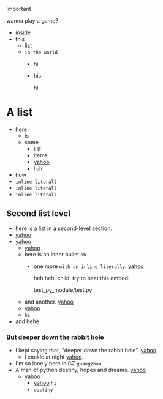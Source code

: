 <div class="important">

<div class="title">

Important

</div>

wanna play a game?

  - inside
  - this
      - list
      - `in the world`
          - hi
        
          - his
            
            hi

</div>

# A list

  - here
      - is
      - some
          - list
          - items
          - [yahoo](http://www.yahoo.com)
          - `huh`
  - how
  - `inline literall`
  - `inline literall`
  - `inline literall`

## Second list level

  - here is a list in a second-level section.
  - [yahoo](http://www.yahoo.com)
  - [yahoo](http://www.yahoo.com)
      - [yahoo](http://www.yahoo.com)
      - here is an inner bullet `oh`
          - one more `with an inline literally`.
            [yahoo](http://www.yahoo.com)
            
            heh heh. child. try to beat this embed:
            
            <div class="literalinclude" data-language="python" data-linenos="" data-lines="1-10">
            
            test\_py\_module/test.py
            
            </div>
      - and another. [yahoo](http://www.yahoo.com)
      - [yahoo](http://www.yahoo.com)
      - `hi`
  - and hehe

### But deeper down the rabbit hole

  - I kept saying that, "deeper down the rabbit hole".
    [yahoo](http://www.yahoo.com)
      - I cackle at night [yahoo](http://www.yahoo.com).
  - I'm so lonely here in GZ `guangzhou`
  - A man of python destiny, hopes and dreams.
    [yahoo](http://www.yahoo.com)
      - [yahoo](http://www.yahoo.com)
          - [yahoo](http://www.yahoo.com) `hi`
          - `destiny`
